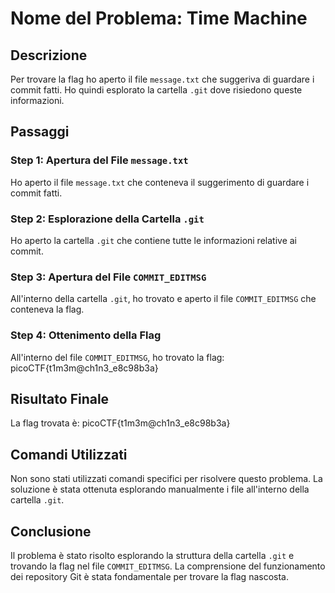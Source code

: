 # Nome del Problema: Time Machine

## Descrizione

Per trovare la flag ho aperto il file `message.txt` che suggeriva di guardare i commit fatti. Ho quindi esplorato la cartella `.git` dove risiedono queste informazioni.

## Passaggi

### Step 1: Apertura del File `message.txt`

Ho aperto il file `message.txt` che conteneva il suggerimento di guardare i commit fatti.

### Step 2: Esplorazione della Cartella `.git`

Ho aperto la cartella `.git` che contiene tutte le informazioni relative ai commit.

### Step 3: Apertura del File `COMMIT_EDITMSG`

All'interno della cartella `.git`, ho trovato e aperto il file `COMMIT_EDITMSG` che conteneva la flag.

### Step 4: Ottenimento della Flag

All'interno del file `COMMIT_EDITMSG`, ho trovato la flag:
picoCTF{t1m3m@ch1n3_e8c98b3a}

## Risultato Finale

La flag trovata è:
picoCTF{t1m3m@ch1n3_e8c98b3a}

## Comandi Utilizzati

Non sono stati utilizzati comandi specifici per risolvere questo problema. La soluzione è stata ottenuta esplorando manualmente i file all'interno della cartella `.git`.

## Conclusione

Il problema è stato risolto esplorando la struttura della cartella `.git` e trovando la flag nel file `COMMIT_EDITMSG`. La comprensione del funzionamento dei repository Git è stata fondamentale per trovare la flag nascosta.
